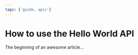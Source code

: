```yaml
---
tags: ['guide, apis']
---
```


# How to use the Hello World API

The beginning of an awesome article...
